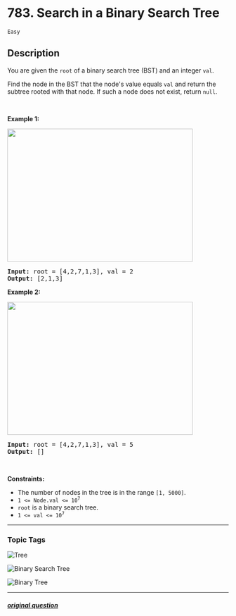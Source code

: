 # 783. Search in a Binary Search Tree

`Easy`

## Description

<p>You are given the <code>root</code> of a binary search tree (BST) and an integer <code>val</code>.</p>

<p>Find the node in the BST that the node&#39;s value equals <code>val</code> and return the subtree rooted with that node. If such a node does not exist, return <code>null</code>.</p>

<p>&nbsp;</p>
<p><strong>Example 1:</strong></p>
<img alt="" src="https://assets.leetcode.com/uploads/2021/01/12/tree1.jpg" style="width: 422px; height: 302px;" />
<pre>
<strong>Input:</strong> root = [4,2,7,1,3], val = 2
<strong>Output:</strong> [2,1,3]
</pre>

<p><strong>Example 2:</strong></p>
<img alt="" src="https://assets.leetcode.com/uploads/2021/01/12/tree2.jpg" style="width: 422px; height: 302px;" />
<pre>
<strong>Input:</strong> root = [4,2,7,1,3], val = 5
<strong>Output:</strong> []
</pre>

<p>&nbsp;</p>
<p><strong>Constraints:</strong></p>

<ul>
	<li>The number of nodes in the tree is in the range <code>[1, 5000]</code>.</li>
	<li><code>1 &lt;= Node.val &lt;= 10<sup>7</sup></code></li>
	<li><code>root</code> is a binary search tree.</li>
	<li><code>1 &lt;= val &lt;= 10<sup>7</sup></code></li>
</ul>


---

### Topic Tags

[tree]: https://img.shields.io/badge/-Tree-EF9A9A
[binary-search-tree]: https://img.shields.io/badge/-Binary%20Search%20Tree-B39DDB
[binary-tree]: https://img.shields.io/badge/-Binary%20Tree-81D4FA

![Tree][tree]

![Binary Search Tree][binary-search-tree]

![Binary Tree][binary-tree]

---

##### [original question](https://leetcode.com/problems/search-in-a-binary-search-tree)
